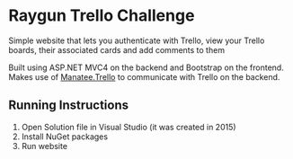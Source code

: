 ﻿# Raygun Trello Challenge

Simple website that lets you authenticate with Trello, view your Trello boards, their associated cards and add comments to them

Built using ASP.NET MVC4 on the backend and Bootstrap on the frontend. Makes use of [Manatee.Trello](https://github.com/gregsdennis/Manatee.Trello) to communicate with Trello on the backend.

## Running Instructions

1. Open Solution file in Visual Studio (it was created in 2015)
2. Install NuGet packages
3. Run website